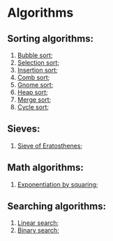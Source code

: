 # Algorithms

## Sorting algorithms:

1. [Bubble sort](https://github.com/Oleh-Hrytsyk/Algorithms/tree/master/Bubble_sort);
2. [Selection sort](https://github.com/Oleh-Hrytsyk/Algorithms/tree/master/Selection_sort);
3. [Insertion sort](https://github.com/Oleh-Hrytsyk/Algorithms/tree/master/Insertion_sort);
4. [Comb sort](https://github.com/Oleh-Hrytsyk/Algorithms/tree/master/Comb_sort);
5. [Gnome sort](https://github.com/Oleh-Hrytsyk/Algorithms/tree/master/Gnome_sort);
6. [Heap sort](https://github.com/Oleh-Hrytsyk/Algorithms/tree/master/Heap_sort);
7. [Merge sort](https://github.com/Oleh-Hrytsyk/Algorithms/tree/master/Merge_sort);
8. [Cycle sort](https://github.com/Oleh-Hrytsyk/Algorithms/tree/master/Cycle_sort);

## Sieves:

1. [Sieve of Eratosthenes](https://github.com/Oleh-Hrytsyk/Algorithms/tree/master/Sieve_of_eratosthenes);

## Math algorithms:

1. [Exponentiation by squaring](https://github.com/Oleh-Hrytsyk/Algorithms/tree/master/Exponentiation_by_squaring);

## Searching algorithms:

1. [Linear search](https://github.com/Oleh-Hrytsyk/Algorithms/tree/master/Linear_search);
2. [Binary search](https://github.com/Oleh-Hrytsyk/Algorithms/tree/master/Binary_search);